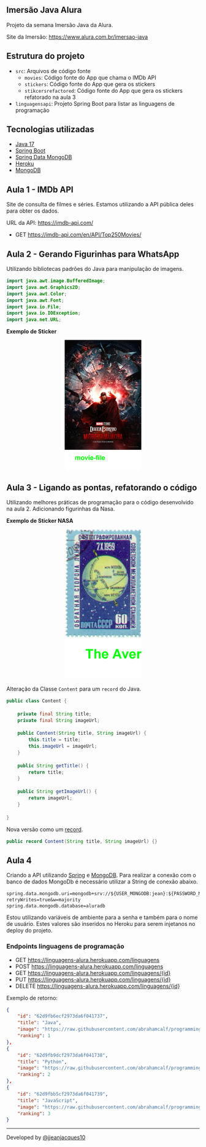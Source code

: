 ## Imersão Java Alura

Projeto da semana Imersão Java da Alura.

Site da Imersão: <https://www.alura.com.br/imersao-java>

## Estrutura do projeto

- `src`: Arquivos de código fonte
  - `movies`: Código fonte do App que chama o IMDb API
  - `stickers`: Código fonte do App que gera os stickers
  - `stikcersrefactored`: Código fonte do App que gera os stickers refatorado na aula 3
- `linguagensapi`: Projeto Spring Boot para listar as linguagens de programação

## Tecnologias utilizadas

- [Java 17](https://openjdk.java.net/install/index.html)
- [Spring Boot](https://spring.io/projects/spring-boot)
- [Spring Data MongoDB](https://spring.io/projects/spring-data-mongodb)
- [Heroku](https://www.heroku.com/)
- [MongoDB](https://www.mongodb.com/)

## Aula 1 - IMDb API

Site de consulta de filmes e séries. Estamos utilizando a API pública deles para obter os dados.

URL da API: <https://imdb-api.com/>

- GET <https://imdb-api.com/en/API/Top250Movies/>

## Aula 2 - Gerando Figurinhas para WhatsApp

Utilizando bibliotecas padrões do Java para manipulação de imagens.

``` java
import java.awt.image.BufferedImage;
import java.awt.Graphics2D;
import java.awt.Color;
import java.awt.Font;
import java.io.File;
import java.io.IOException;
import java.net.URL;
```

**Exemplo de Sticker**

<center>
  <img src="src\stickers\images\output\movie-file.png" width="200" alt="Sticker"/>
</center>

## Aula 3 - Ligando as pontas, refatorando o código

Utilizando melhores práticas de programação para o código desenvolvido na aula 2. Adicionando figurinhas da Nasa.

**Exemplo de Sticker NASA**

<center>
  <img src="src\stickersrefactored\images\output\The Averted Side Of The Moon.png" width="200" alt="Sticker"/>
</center>

Alteração da Classe `Content` para um `record` do Java.

``` java
public class Content {

    private final String title;
    private final String imageUrl;

    public Content(String title, String imageUrl) {
        this.title = title;
        this.imageUrl = imageUrl;
    }

    public String getTitle() {
        return title;
    }

    public String getImageUrl() {
        return imageUrl;
    }

}
```

Nova versão como um [record](https://www.guiadojava.com.br/2021/04/java-records.html).

``` java
public record Content(String title, String imageUrl) {}
```

## Aula 4

Criando a API utilizando [Spring](https://spring.io/) e [MongoDB](https://cloud.mongodb.com/). Para realizar a conexão com o banco de dados MongoDb é necessário utilizar a String de conexão abaixo.

``` application.properties
spring.data.mongodb.uri=mongodb+srv://${USER_MONGODB:jean}:${PASSWORD_MONGODB:password}@cluster0.ha1bu.mongodb.net/?retryWrites=true&w=majority
spring.data.mongodb.database=aluradb
```

Estou utilizando variáveis de ambiente para a senha e também para o nome de usuário. Estes valores são inseridos no Heroku para serem injetanos no deploy do projeto.

### Endpoints linguagens de programação

- GET <https://linguagens-alura.herokuapp.com/linguagens>
- POST <https://linguagens-alura.herokuapp.com/linguagens>
- GET <https://linguagens-alura.herokuapp.com/linguagens/{id}>
- PUT <https://linguagens-alura.herokuapp.com/linguagens/{id}>
- DELETE <https://linguagens-alura.herokuapp.com/linguagens/{id}>

Exemplo de retorno:

``` json
{
    "id": "62d9fb6ecf2973da6f041737",
    "title": "Java",
    "image": "https://raw.githubusercontent.com/abrahamcalf/programming-languages-logos/master/src/java/java_128x128.png",
    "ranking": 1
},
{
    "id": "62d9fb9dcf2973da6f041738",
    "title": "Python",
    "image": "https://raw.githubusercontent.com/abrahamcalf/programming-languages-logos/master/src/python/python_128x128.png",
    "ranking": 2
},
{
    "id": "62d9fbb5cf2973da6f041739",
    "title": "JavaScript",
    "image": "https://raw.githubusercontent.com/abrahamcalf/programming-languages-logos/master/src/javascript/javascript_128x128.png",
    "ranking": 3
}
```

---
Developed by [@jjeanjacques10](https://twitter.com/jjeanjacques10)
